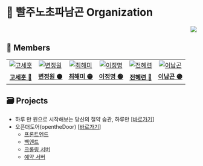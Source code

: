 # 🌈 빨주노초파남곤 Organization

<div align="right">
<a href="https://hits.seeyoufarm.com"><img src="https://hits.seeyoufarm.com/api/count/incr/badge.svg?url=https%3A%2F%2Fgithub.com%2Fhttps%3A%2F%2Fgithub.com%2Frainbowgon&count_bg=%2379C83D&title_bg=%23555555&icon=&icon_color=%23E7E7E7&title=hits&edge_flat=false"/></a>
</div>

## 🙌 Members

<table>
  <tr>
    <td align="center">
      <a href="https://github.com/Gobro-s">
        <img src="https://github.com/Gobro-s.png" alt="고세훈" />
      </a>
    </td>
    <td align="center">
      <a href="https://github.com/Byungul">
        <img src="https://github.com/Byungul.png" alt="변정원" />
      </a>
    </td>
    <td align="center">
      <a href="https://github.com/chogoal">
        <img src="https://github.com/chogoal.png" alt="최해미" />
      </a>
    </td>
    <td align="center">
      <a href="https://github.com/usedupnote">
        <img src="https://github.com/usedupnote.png" alt="이정명" />
      </a>
    </td>
    <td align="center">
      <a href="https://github.com/nutbrown">
        <img src="https://github.com/nutbrown.png" alt="전혜련" />
      </a>
    </td>
    <td align="center">
      <a href="https://github.com/ng-lee">
        <img src="https://github.com/ng-lee.png" alt="이남곤" />
      </a>
    </td>
  </tr>
  <tr>
    <td align="center">
      <a href="https://github.com/Gobro-s">
        <b>고세훈 🔴</b>
      </a>
    </td>
    <td align="center">
      <a href="https://github.com/Byungul">
        <b>변정원 🟠</b>
      </a>
    </td>
    <td align="center">
      <a href="https://github.com/chogoal">
        <b>최해미 🟡</b>
      </a>
    </td>
    <td align="center">
      <a href="https://github.com/usedupnote">
        <b>이정명 🟢</b>
      </a>
    </td>
    <td align="center">
      <a href="https://github.com/nutbrown">
        <b>전혜련 🔵</b>
      </a>
    </td>
    <td align="center">
      <a href="https://github.com/ng-lee">
        <b>이남곤 🟣</b>
      </a>
    </td>
  </tr>
</table>

## 🗃 Projects

- 하루 만 원으로 시작해보는 당신의 절약 습관, 하루만 [[바로가기](https://github.com/rainbowgon/haruman)]
- 오픈더도어(opentheDoor) [[바로가기](https://github.com/rainbowgon/opentheDoor)]
  - [프론트엔드](https://github.com/rainbowgon/opentheDoor-frontend)
  - [백엔드](https://github.com/rainbowgon/opentheDoor-backend)
  - [크롤링 서버](https://github.com/rainbowgon/opentheDoor-crawling)
  - [예약 서버](https://github.com/rainbowgon/opentheDoor-reserving)
